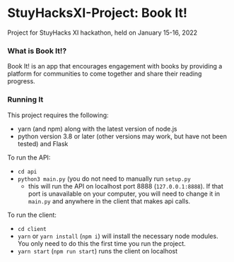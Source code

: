 # StuyHacksXI-Project: Book It!
Project for StuyHacks XI hackathon, held on January 15-16, 2022

### What is Book It!?
Book It! is an app that encourages engagement with books by providing a platform for communities to come together and share their reading progress.

### Running It
This project requires the following:
+ yarn (and npm) along with the latest version of node.js
+ python version 3.8 or later (other versions may work, but have not been tested) and Flask

To run the API:
+ `cd api`
+ `python3 main.py` (you do not need to manually run `setup.py`
  + this will run the API on localhost port 8888 (`127.0.0.1:8888`). If that port is unavailable on your computer, you will need to change it in `main.py` and anywhere in the client that makes api calls.

To run the client:
+ `cd client`
+ `yarn` or `yarn install` (`npm i`) will install the necessary node modules. You only need to do this the first time you run the project.
+ `yarn start` (`npm run start`) runs the client on localhost
